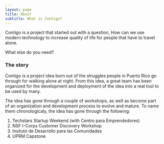 ```yaml
---
layout: page
title: About
subtitle: What is Contigo?
---
```


Contigo is a project that started out with a question, How can we use modern technology to increase quality of life for people that have to travel alone.

What else do you need?

### The story

Contigo is a project idea born out of the struggles people in Puerto Rico go through for walking alone at night. From this idea,
a great team has been organized for the development and deployment of the idea into a real tool to be used by many.

The idea has gone through a couple of workshops, as well as become part of an organization and development process to evolve and mature. To name them chronologicaly, the idea has gone through the following:
1. Techstars Startup Weekend (with Centro para Emprendedores)
2. NSF I-Corps Customer Discovery Workshop
3. Insituto de Desarrollo para las Comunidades 
4. UPRM Capstone
